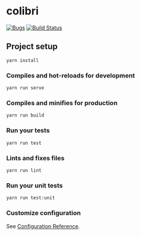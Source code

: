 # colibri

[![Bugs](https://img.shields.io/github/issues/ciemarr/colibri/bug.svg)](https://github.com/ciemarr/colibri/issues?q=is:open+is:issue+label:bug)
[![Build Status](https://travis-ci.org/ciemarr/colibri.svg?branch=master)](https://travis-ci.org/ciemarr/colibri)

## Project setup
```
yarn install
```

### Compiles and hot-reloads for development
```
yarn run serve
```

### Compiles and minifies for production
```
yarn run build
```

### Run your tests
```
yarn run test
```

### Lints and fixes files
```
yarn run lint
```

### Run your unit tests
```
yarn run test:unit
```

### Customize configuration
See [Configuration Reference](https://cli.vuejs.org/config/).
